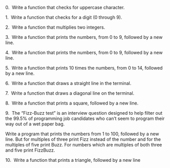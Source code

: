 0.  Write a function that checks for uppercase character. 

1.  Write a function that checks for a digit (0 through 9). 

2.  Write a function that multiplies two integers. 

3.  Write a function that prints the numbers, from 0 to 9, followed by a new line. 

4.  Write a function that prints the numbers, from 0 to 9, followed by a new line. 

5.  Write a function that prints 10 times the numbers, from 0 to 14, followed by a new line. 

6.  Write a function that draws a straight line in the terminal. 

7.  Write a function that draws a diagonal line on the terminal. 

8.  Write a function that prints a square, followed by a new line. 

9.  The “Fizz-Buzz test” is an interview question designed to help filter out the 99.5% of programming job candidates who can’t seem to program their way out of a wet paper bag. 

Write a program that prints the numbers from 1 to 100, followed by a new line. But for multiples of three print Fizz instead of the number and for the multiples of five print Buzz. For numbers which are multiples of both three and five print FizzBuzz.


10.  Write a function that prints a triangle, followed by a new line
